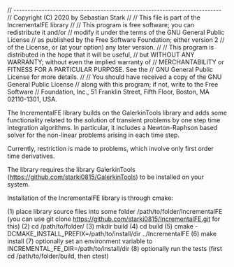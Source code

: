 // --------------------------------------------------------------------------
// Copyright (C) 2020 by Sebastian Stark
//
// This file is part of the IncrementalFE library
//
// This program is free software; you can redistribute it and/or
// modify it under the terms of the GNU General Public License
// as published by the Free Software Foundation; either version 2
// of the License, or (at your option) any later version.
//
// This program is distributed in the hope that it will be useful,
// but WITHOUT ANY WARRANTY; without even the implied warranty of
// MERCHANTABILITY or FITNESS FOR A PARTICULAR PURPOSE.  See the
// GNU General Public License for more details.
//
// You should have received a copy of the GNU General Public License
// along with this program; if not, write to the Free Software
// Foundation, Inc., 51 Franklin Street, Fifth Floor, Boston, MA  02110-1301, USA.

The IncrementalFE library builds on the GalerkinTools library and adds some functionality related to the solution of transient problems by one step time integration algorithms. In particular, it includes a Newton-Raphson based solver for the non-linear problems arising in each time step.

Currently, restriction is made to problems, which involve only first order time derivatives.

The library requires the library GalerkinTools (https://github.com/starki0815/GalerkinTools) to be installed on your system.

Installation of the IncrementalFE library is through cmake:

(1) place library source files into some folder /path/to/folder/IncrementalFE (you can use git clone https://github.com/starki0815/IncrementalFE.git for this)
(2) cd /path/to/folder/
(3) mkdir build
(4) cd build
(5) cmake -DCMAKE_INSTALL_PREFIX=/path/to/install/dir ../IncrementalFE
(6) make install
(7) optionally set an environment variable to INCREMENTAL_FE_DIR=/path/to/install/dir
(8) optionally run the tests (first cd /path/to/folder/build, then ctest)
